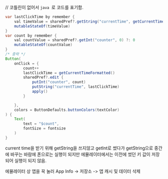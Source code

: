 // 코틀린이 없어서 ```java ```로 코드를 표기함.

```java
var lastClickTime by remember {
    val timeValue = sharedPref?.getString("currentTime", getCurrentTimeFormatted()) ?: ""
    mutableStateOf(timeValue)
}
var count by remember {
    val countValue = sharedPref?.getInt("counter", 0) ?: 0
    mutableStateOf(countValue)
}
/* 중략 */
Button(
    onClick = {
        count++
        lastClickTime = getCurrentTimeFormatted()
        sharedPref?.edit {
            putInt("counter", count)
            putString("currentTime", lastClickTime)
            apply()
        }

    },
    colors = ButtonDefaults.buttonColors(textColor)
) {
    Text(
        text = "$count",
        fontSize = fontsize
    )
}

```

current time을 받기 위해 getString을 쓰지않고 getInt로 썼다가 getString으로 중간에 바꾸는 바람에 폰으로는 실행이 되지만 에뮬레이터에서는 이전에 썼던 키 값이 저장되어 실행이 되지 않음.

에뮬레이터 상 앱을 꾹 눌러 App Info -> 저장소 -> 앱 캐시 및 데이터 삭제
